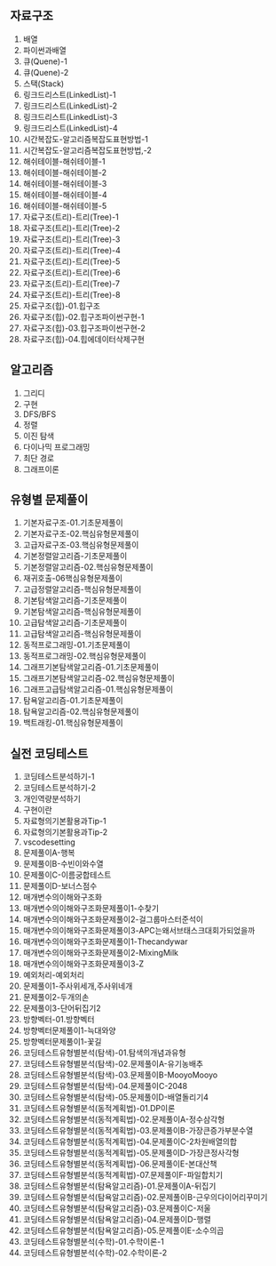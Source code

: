 ## 자료구조

1. 배열
2. 파이썬과배열
3. 큐(Quene)-1
4. 큐(Quene)-2
5. 스택(Stack)
6. 링크드리스트(LinkedList)-1
7. 링크드리스트(LinkedList)-2
8. 링크드리스트(LinkedList)-3
9. 링크드리스트(LinkedList)-4
10. 시간복잡도-알고리즘복잡도표현방법-1
11. 시간복잡도-알고리즘복잡도표현방법,-2
12. 해쉬테이블-해쉬테이블-1
13. 해쉬테이블-해쉬테이블-2
14. 해쉬테이블-해쉬테이블-3
15. 해쉬테이블-해쉬테이블-4
16. 해쉬테이블-해쉬테이블-5
17. 자료구조(트리)-트리(Tree)-1
18. 자료구조(트리)-트리(Tree)-2
19. 자료구조(트리)-트리(Tree)-3
20. 자료구조(트리)-트리(Tree)-4
21. 자료구조(트리)-트리(Tree)-5
22. 자료구조(트리)-트리(Tree)-6
23. 자료구조(트리)-트리(Tree)-7
24. 자료구조(트리)-트리(Tree)-8
25. 자료구조(힙)-01.힙구조
26. 자료구조(힙)-02.힙구조파이썬구현-1
27. 자료구조(힙)-03.힙구조파이썬구현-2
28. 자료구조(힙)-04.힙에데이터삭제구현

## 알고리즘

1. 그리디
2. 구현
3. DFS/BFS
4. 정렬
5. 이진 탐색
6. 다이나믹 프로그래밍
7. 최단 경로
8. 그래프이론

## 유형별 문제풀이

1. 기본자료구조-01.기초문제풀이
2. 기본자료구조-02.핵심유형문제풀이
3. 고급자료구조-03.핵심유형문제풀이
4. 기본정렬알고리즘-기초문제풀이
5. 기본정렬알고리즘-02.핵심유형문제풀이
6. 재귀호출-06핵심유형문제풀이
7. 고급정렬알고리즘-핵심유형문제풀이
8. 기본탐색알고리즘-기초문제풀이
9. 기본탐색알고리즘-핵심유형문제풀이
10. 고급탐색알고리즘-기초문제풀이
11. 고급탐색알고리즘-핵심유형문제풀이
12. 동적프로그래밍-01.기초문제풀이
13. 동적프로그래밍-02.핵심유형문제풀이
14. 그래프기본탐색알고리즘-01.기초문제풀이
15. 그래프기본탐색알고리즘-02.핵심유형문제풀이
16. 그래프고급탐색알고리즘-01.핵심유형문제풀이
17. 탐욕알고리즘-01.기초문제풀이
18. 탐욕알고리즘-02.핵심유형문제풀이
19. 백트래킹-01.핵심유형문제풀이

## 실전 코딩테스트

1. 코딩테스트분석하기-1
2. 코딩테스트분석하기-2
3. 개인역량분석하기
4. 구현이란
5. 자료형의기본활용과Tip-1
6. 자료형의기본활용과Tip-2
7. vscodesetting
8. 문제풀이A-행복
9. 문제풀이B-수빈이와수열
10. 문제풀이C-이름궁합테스트
11. 문제풀이D-보너스점수
12. 매개변수의이해와구조화
13. 매개변수의이해와구조화문제풀이1-수찾기
14. 매개변수의이해와구조화문제풀이2-걸그룹마스터준석이
15. 매개변수의이해와구조화문제풀이3-APC는왜서브태스크대회가되었을까
16. 매개변수의이해와구조화문제풀이1-Thecandywar
17. 매개변수의이해와구조화문제풀이2-MixingMilk
18. 매개변수의이해와구조화문제풀이3-Z
19. 예외처리-예외처리
20. 문제풀이1-주사위세개,주사위네개
21. 문제풀이2-두개의손
22. 문제풀이3-단어뒤집기2
23. 방향벡터-01.방향벡터
24. 방향벡터문제풀이1-늑대와양
25. 방향벡터문제풀이1-꽃길
26. 코딩테스트유형별분석(탐색)-01.탐색의개념과유형
27. 코딩테스트유형별분석(탐색)-02.문제풀이A-유기농배추
28. 코딩테스트유형별분석(탐색)-03.문제풀이B-MooyoMooyo
29. 코딩테스트유형별분석(탐색)-04.문제풀이C-2048
30. 코딩테스트유형별분석(탐색)-05.문제풀이D-배열돌리기4
31. 코딩테스트유형별분석(동적계획법)-01.DP이론
32. 코딩테스트유형별분석(동적계획법)-02.문제풀이A-정수삼각형
33. 코딩테스트유형별분석(동적계획법)-03.문제풀이B-가장큰증가부분수열
34. 코딩테스트유형별분석(동적계획법)-04.문제풀이C-2차원배열의합
35. 코딩테스트유형별분석(동적계획법)-05.문제풀이D-가장큰정사각형
36. 코딩테스트유형별분석(동적계획법)-06.문제풀이E-본대산책
37. 코딩테스트유형별분석(동적계획법)-07.문제풀이F-파일합치기
38. 코딩테스트유형별분석(탐욕알고리즘)-01.문제풀이A-뒤집기
39. 코딩테스트유형별분석(탐욕알고리즘)-02.문제풀이B-근우의다이어리꾸미기
40. 코딩테스트유형별분석(탐욕알고리즘)-03.문제풀이C-저울
41. 코딩테스트유형별분석(탐욕알고리즘)-04.문제풀이D-행렬
42. 코딩테스트유형별분석(탐욕알고리즘)-05.문제풀이E-소수의곱
43. 코딩테스트유형별분석(수학)-01.수학이론-1
44. 코딩테스트유형별분석(수학)-02.수학이론-2
